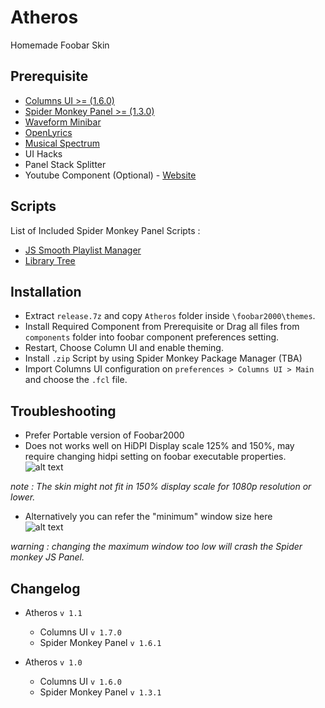 # Atheros  

Homemade Foobar Skin  

## Prerequisite

- [Columns UI >= (1.6.0)](https://github.com/reupen/columns_ui "foo_ui_columns")
- [Spider Monkey Panel >= (1.3.0)](https://github.com/TheQwertiest/foo_spider_monkey_panel "foo_spider_monkey_panel")
- [Waveform Minibar](https://wiki.hydrogenaud.io/index.php?title=Foobar2000:Components/Waveform_Minibar_(mod)_(foo_wave_minibar_mod) "foo_wave_minibar_mod")
- [OpenLyrics](https://github.com/jacquesh/foo_openlyrics)
- [Musical Spectrum](https://wiki.hydrogenaud.io/index.php?title=Foobar2000:Components/Musical_Spectrum_ "foo_musical_spectrum")
- UI Hacks
- Panel Stack Splitter
- Youtube Component (Optional) - [Website](http://fy.3dyd.com/ "Proprietary")

## Scripts

List of Included Spider Monkey Panel Scripts :

- [JS Smooth Playlist Manager](https://www.deviantart.com/br3tt/art/JS-Smooth-Playlist-Manager-571376332)
- [Library Tree](https://hydrogenaud.io/index.php?topic=110938.100000)

## Installation  

- Extract ``release.7z`` and copy ``Atheros`` folder inside ``\foobar2000\themes``.
- Install Required Component from Prerequisite or Drag all files from ``components`` folder into foobar component preferences setting.
- Restart, Choose Column UI and enable theming.  
- Install `.zip` Script by using Spider Monkey Package Manager (TBA)
- Import Columns UI configuration on ``preferences > Columns UI > Main`` and choose the ``.fcl`` file.  

## Troubleshooting  

- Prefer Portable version of Foobar2000
- Does not works  well on HiDPI Display scale 125% and 150%, may require changing hidpi setting on foobar executable properties.  
![alt text](../main/etc/hidpi.png "Foobar.exe Properties > Compatibility > Change HiDPI Settings")  

*note : The skin might not fit in 150% display scale for 1080p resolution or lower.*  

- Alternatively you can refer the "minimum" window size here  
![alt text](../main/etc/window.png "Preference > Display > Main Window (UI Hacks)")

*warning : changing the maximum window too low will crash the Spider monkey JS Panel.*

## Changelog

- Atheros `v 1.1`
  - Columns UI `v 1.7.0`  
  - Spider Monkey Panel `v 1.6.1`  

- Atheros `v 1.0`  
  - Columns UI `v 1.6.0`
  - Spider Monkey Panel `v 1.3.1`
